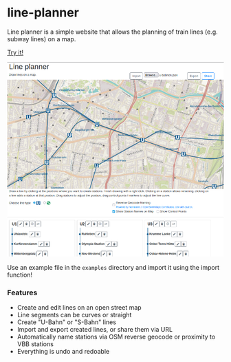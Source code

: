 # line-planner

Line planner is a simple website that allows the planning of train lines (e.g. subway lines) on a map.

[Try it!](https://frcroth.github.io/line-planner/)  

![](doc/Screenshot_20250406_115832.png)

Use an example file in the `examples` directory and import it using the import function!

### Features
- Create and edit lines on an open street map
- Line segments can be curves or straight
- Create "U-Bahn" or "S-Bahn" lines
- Import and export created lines, or share them via URL
- Automatically name stations via OSM reverse geocode or proximity to VBB stations
- Everything is undo and redoable
